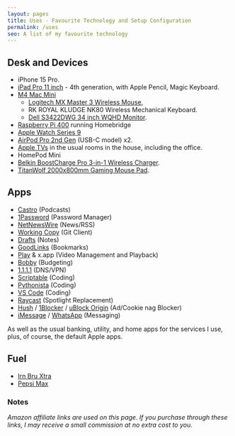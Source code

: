 ```yaml
---
layout: pages
title: Uses - Favourite Technology and Setup Configuration
permalink: /uses
seo: A list of my favourite technology
---
```


## Desk and Devices

- iPhone 15 Pro.
- [iPad Pro 11 inch](https://amzn.to/4jwoQ6d) - 4th generation, with Apple Pencil, Magic Keyboard.
- [M4 Mac Mini](https://amzn.to/3HAipBO)
  - [Logitech MX Master 3 Wireless Mouse](https://amzn.to/44XqxWU),
  - RK ROYAL KLUDGE NK80 Wireless Mechanical Keyboard.
  - [Dell S3422DWG 34 inch WQHD Monitor](https://amzn.to/44Xbb4L).
- [Raspberry Pi 400](https://amzn.to/4kDnxEh) running Homebridge
- [Apple Watch Series 9](https://amzn.to/451oGR1)
- [AirPod Pro 2nd Gen](https://amzn.to/4jtjBV4) (USB-C model) x2.
- [Apple TVs](https://amzn.to/451oRMb) in the usual rooms in the house, including the office.
- HomePod Mini
- [Belkin BoostCharge Pro 3-in-1 Wireless Charger](https://amzn.to/4mFP74Q).
- [TitanWolf 2000x800mm Gaming Mouse Pad](https://amzn.to/3FjLf98).

## Apps

- [Castro](https://castro.fm) (Podcasts)
- [1Password](https://1password.com) (Password Manager)
- [NetNewsWire](https://ranchero.com/netnewswire/) (News/RSS)
- [Working Copy](https://workingcopyapp.com) (Git Client)
- [Drafts](https://getdrafts.com) (Notes)
- [GoodLinks](https://goodlinks.app) (Bookmarks)
- [Play](hhttps://marcosatanaka.com) & x.app (Video Management and Playback)
- [Bobby](https://bobbyapp.co) (Budgeting)
- [1.1.1.1](https://1.1.1.1) (DNS/VPN)
- [Scriptable](https://scriptable.app) (Coding)
- [Pythonista](https://omz-software.com/pythonista/) (Coding)
- [VS Code](https://code.visualstudio.com) (Coding)
- [Raycast](https://www.raycast.com) (Spotlight Replacement)
- [Hush](https://oblador.github.io/hush/) / [1Blocker](https://1blocker.com) / [uBlock Origin](https://ublockorigin.com) (Ad/Cookie nag Blocker)
- [iMessage](https://www.apple.com/imessage/) / [WhatsApp](https://www.whatsapp.com) (Messaging)

As well as the usual banking, utility, and home apps for the services I use, plus, of course, the default Apple apps.

## Fuel

- [Irn Bru Xtra](https://amzn.to/3HdkALM)
- [Pepsi Max](https://www.amazon.co.uk/dp/B017NVHSF8?tag=thechelsuk-21)

### Notes

_Amazon affiliate links are used on this page_. _If you purchase through these links, I may receive a small commission at no extra cost to you_.
